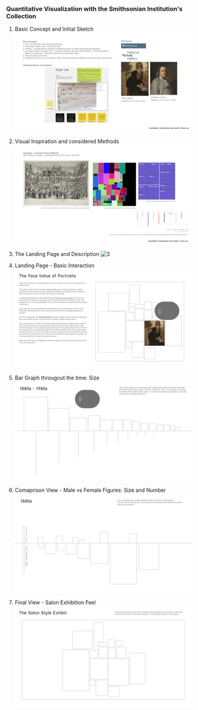 ### Quantitative Visualization with the Smithsonian Institution's Collection

1. Basic Concept and Initial Sketch
![1](https://github.com/InhyeLee-Data/MajorStudio1/blob/master/1.%20QuantitativeVisualization/1.%20Sketch/1.%20Basic%20Concept.png)

2. Visual Inspiration and considered Methods
![2](https://github.com/InhyeLee-Data/MajorStudio1/blob/master/1.%20QuantitativeVisualization/1.%20Sketch/2.%20Contextual%20Inspiration%20%2B%20Visual%20Methods.png)

3. The Landing Page and Description
![3](https://github.com/InhyeLee-Data/MajorStudio1/blob/master/1.%20QuantitativeVisualization/1.%20Sketch/3.%20The%20First%20View%20%E2%80%93%201.png)

4. Landing Page - Basic Interaction
![4](https://github.com/InhyeLee-Data/MajorStudio1/blob/master/1.%20QuantitativeVisualization/1.%20Sketch/4.%20The%20First%20View%20-%20Hover.png)

5. Bar Graph througout the time: Size
![5](https://github.com/InhyeLee-Data/MajorStudio1/blob/master/1.%20QuantitativeVisualization/1.%20Sketch/5.%20BAR%20GRAPH%20of%20the%20entire%20presence%20(By%20SIZE).png)

6. Comaprison View - Male vs Female Figures: Size and Number
![6](https://github.com/InhyeLee-Data/MajorStudio1/blob/master/1.%20QuantitativeVisualization/1.%20Sketch/6.%20VIEW%20FOR%20THE%20Decade%20Total%20(Female%20vs%20Male).png)

7. Final View - Salon Exhibition Feel
![7](https://github.com/InhyeLee-Data/MajorStudio1/blob/master/1.%20QuantitativeVisualization/1.%20Sketch/7.%20The%20LAST%20VIEW%20-%20Salon%20Exhibit.png)
